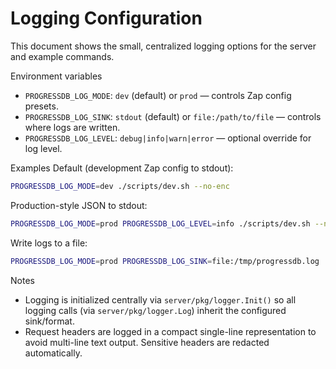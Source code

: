 # Logging Configuration

This document shows the small, centralized logging options for the server and example commands.

Environment variables
- `PROGRESSDB_LOG_MODE`: `dev` (default) or `prod` — controls Zap config presets.
- `PROGRESSDB_LOG_SINK`: `stdout` (default) or `file:/path/to/file` — controls where logs are written.
- `PROGRESSDB_LOG_LEVEL`: `debug|info|warn|error` — optional override for log level.

Examples
Default (development Zap config to stdout):
```bash
PROGRESSDB_LOG_MODE=dev ./scripts/dev.sh --no-enc
```

Production-style JSON to stdout:
```bash
PROGRESSDB_LOG_MODE=prod PROGRESSDB_LOG_LEVEL=info ./scripts/dev.sh --no-enc
```

Write logs to a file:
```bash
PROGRESSDB_LOG_MODE=prod PROGRESSDB_LOG_SINK=file:/tmp/progressdb.log ./scripts/dev.sh --no-enc
```

Notes
- Logging is initialized centrally via `server/pkg/logger.Init()` so all logging calls (via `server/pkg/logger.Log`) inherit the configured sink/format.
- Request headers are logged in a compact single-line representation to avoid multi-line text output. Sensitive headers are redacted automatically.
